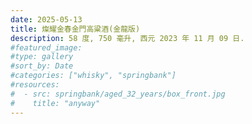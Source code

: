 ```yaml
---
date: 2025-05-13
title: 燦耀金春金門高粱酒(金龍版)
description: 58 度, 750 毫升, 西元 2023 年 11 月 09 日.
#featured_image: 
#type: gallery
#sort_by: Date
#categories: ["whisky", "springbank"]
#resources:
#  - src: springbank/aged_32_years/box_front.jpg
#    title: "anyway"
---
```

